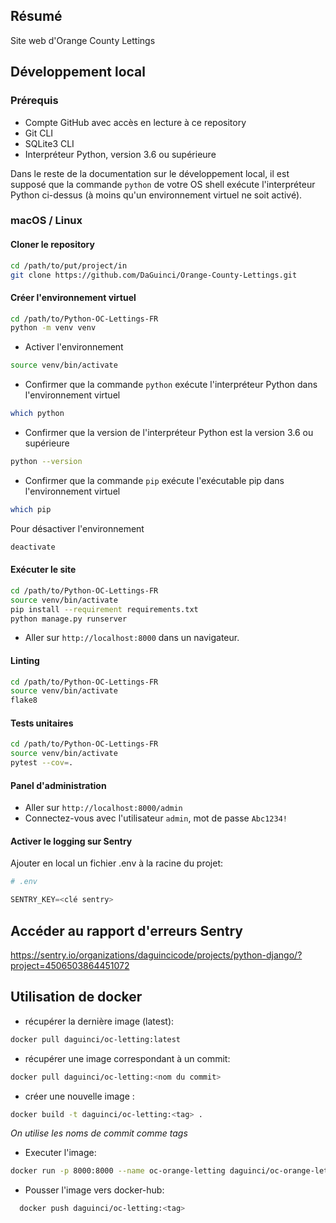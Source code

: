 ## Résumé

Site web d'Orange County Lettings

## Développement local

### Prérequis

- Compte GitHub avec accès en lecture à ce repository
- Git CLI
- SQLite3 CLI
- Interpréteur Python, version 3.6 ou supérieure

Dans le reste de la documentation sur le développement local, il est supposé que la commande `python` de votre OS shell exécute l'interpréteur Python ci-dessus (à moins qu'un environnement virtuel ne soit activé).

### macOS / Linux

#### Cloner le repository

```bash
cd /path/to/put/project/in
git clone https://github.com/DaGuinci/Orange-County-Lettings.git
```

#### Créer l'environnement virtuel

```bash
cd /path/to/Python-OC-Lettings-FR
python -m venv venv
```

* Activer l'environnement 
  
```bash
source venv/bin/activate
```

* Confirmer que la commande `python` exécute l'interpréteur Python dans l'environnement virtuel
```bash
which python
```

* Confirmer que la version de l'interpréteur Python est la version 3.6 ou supérieure
```bash
python --version
```

* Confirmer que la commande `pip` exécute l'exécutable pip dans l'environnement virtuel
```bash
which pip
```
  
Pour désactiver l'environnement
```bash
deactivate
```

#### Exécuter le site

```bash
cd /path/to/Python-OC-Lettings-FR
source venv/bin/activate
pip install --requirement requirements.txt
python manage.py runserver
```
* Aller sur `http://localhost:8000` dans un navigateur.


#### Linting

```bash
cd /path/to/Python-OC-Lettings-FR
source venv/bin/activate
flake8
```


#### Tests unitaires

```bash
cd /path/to/Python-OC-Lettings-FR
source venv/bin/activate
pytest --cov=.
```

#### Panel d'administration

* Aller sur `http://localhost:8000/admin`
* Connectez-vous avec l'utilisateur `admin`, mot de passe `Abc1234!`

#### Activer le logging sur Sentry

Ajouter en local un fichier .env à la racine du projet:

```python
# .env

SENTRY_KEY=<clé sentry>
```

## Accéder au rapport d'erreurs Sentry

https://sentry.io/organizations/daguincicode/projects/python-django/?project=4506503864451072

## Utilisation de docker

* récupérer la dernière image (latest):

```bash
docker pull daguinci/oc-letting:latest
```

* récupérer une image correspondant à un commit:
```bash
docker pull daguinci/oc-letting:<nom du commit>
```

* créer une nouvelle image :

```bash
docker build -t daguinci/oc-letting:<tag> .
```
*On utilise les noms de commit comme tags*

* Executer l'image:
```bash
docker run -p 8000:8000 --name oc-orange-letting daguinci/oc-orange-letting
```

* Pousser l'image vers docker-hub:
```bash
  docker push daguinci/oc-letting:<tag>
```